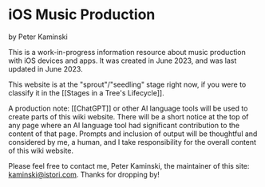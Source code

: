 # iOS Music Production

by Peter Kaminski

This is a work-in-progress information resource about music production with iOS devices and apps. It was created in June 2023, and was last updated in June 2023.

This website is at the "sprout"/"seedling" stage right now, if you were to classify it in the [[Stages in a Tree's Lifecycle]].

A production note: [[ChatGPT]] or other AI language tools will be used to create parts of this wiki website. There will be a short notice at the top of any page where an AI language tool had significant contribution to the content of that page. Prompts and inclusion of output will be thoughtful and considered by me, a human, and I take responsibility for the overall content of this wiki website.

Please feel free to contact me, Peter Kaminski, the maintainer of this site: [kaminski@istori.com](mailto:kaminski@istori.com). Thanks for dropping by!
